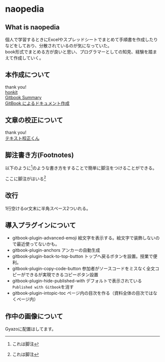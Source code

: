 # naopedia

## What is naopedia

個人で学習するときにExcelやスプレッドシートでまとめて手順書を作成したりなどをしており、分散されているのが気になっていた。  
book形式でまとめる方が良いと思い、プログラマーとしての知見、経験を踏まえて作成していく。

## 本作成について

thank you!  
[honkit](https://github.com/honkit/honkit)  
[Gitbook Summary](https://www.npmjs.com/package/gitbook-summary)  
[GitBook によるドキュメント作成](http://mebiusbox.github.io/contents/gitbook/)

## 文章の校正について

thank you!  
[テキスト校正くん](https://ics.media/entry/18859/)

## 脚注書き方(Footnotes)

以下のように[^1]のような書き方をすることで簡単に脚注をつけることができる。

ここに脚注がはいる[^1]

[^1]: これは脚注

## 改行

1行空けるor文末に半角スペース2ついれる。

## 導入プラグインについて

- gitbook-plugin-advanced-emoji
    絵文字を表示する。絵文字で装飾しないので最近使ってないかも。
- gitbook-plugin-anchors
    アンカーの自動生成
- gitbook-plugin-back-to-top-button
    トップへ戻るボタンを設置。授業で便利。
- gitbook-plugin-copy-code-button
    参加者がソースコードをミスなく全文コピーができるが実現できるコピーボタン設置
- gitbook-plugin-hide-published-with
    デフォルトで表示されている`Published with Gitbook`を消す
- gitbook-plugin-intopic-toc
    ページ内の目次を作る（資料全体の目次ではなくページ内）

## 作中の画像について

Gyazoに配置はしてます。

